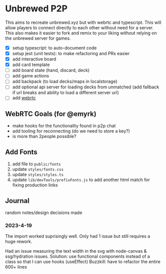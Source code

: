 # Unbrewed P2P

This aims to recreate unbrewed.xyz but with webrtc and typescript. This will allow players to connect directly to each other without need for a server. This also makes it easier to fork and remix to your liking without relying on the unbrewed server for games.

- [x] setup typescript: to auto-document code
- [x] setup jest (unit tests): to make refactoring and PRs easier
- [x] add interactive board
- [x] add card template
- [ ] add board state (hand, discard, deck)
- [ ] add game actions
- [ ] add backpack (to load decks/maps in localstorage)
- [ ] add optional api server for loading decks from unmatched (add fallback if url breaks and ability to load a different server url)
- [ ] add [webrtc](https://michal-wrzosek.github.io/p2p-chat/)

## WebRTC Goals (for @emyrk)

- make hooks for the functionality found in p2p chat
- add tooling for reconnecting (do we need to store a key?)
- is more than 2people possible?

## Add Fonts

1. add file to `public/fonts`
1. update `styles/fonts.css`
1. update `styles/styles.ts`
1. update `lib/devTools/prefixFonts.js` to add another html match for fixing production links

## Journal

random notes/design decisions made

### 2023-4-19

The import worked suprisingly well. Only had 1 issue but still requires a huge rework.

Had an issue measuring the text width in the svg with node-canvas & ssg/hydration issues.
Solution: use functional components instead of a class so that I can use hooks (useEffect)
Buzzkill: have to refactor the entire 600+ lines
